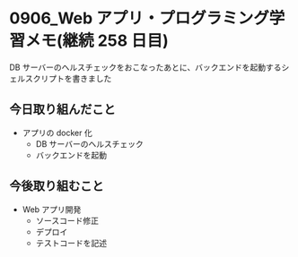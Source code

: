 # 0906_Web アプリ・プログラミング学習メモ(継続 258 日目)

DB サーバーのヘルスチェックをおこなったあとに、バックエンドを起動するシェルスクリプトを書きました

## 今日取り組んだこと

- アプリの docker 化
  - DB サーバーのヘルスチェック
  - バックエンドを起動

## 今後取り組むこと

- Web アプリ開発
  - ソースコード修正
  - デプロイ
  - テストコードを記述

